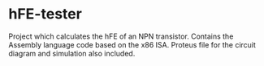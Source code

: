 # hFE-tester

Project which calculates the hFE of an NPN transistor.  Contains the Assembly language code based on the x86 ISA. Proteus file for the circuit diagram and simulation also included.
